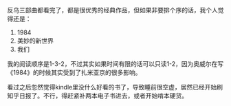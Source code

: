 反乌三部曲都看完了，都是很优秀的经典作品，但如果非要排个序的话，我个人觉得还是：

1. 1984
2. 美妙的新世界
3. 我们

我的阅读顺序是1-3-2，不过其实如果时间有限的话可以只读1-2，因为奥威尔在写《1984》的时候其实受到了扎米亚京的很多影响。

看过之后忽然觉得kindle里没什么好看的书了，导致睡前很空虚，居然已经开始刷知乎日报了。不行，得赶紧补两本电子书进去，或者开始啃本硬货。